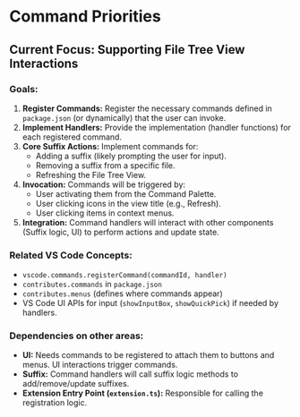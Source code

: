 # Command Priorities

## Current Focus: Supporting File Tree View Interactions

### Goals:

1.  **Register Commands:** Register the necessary commands defined in `package.json` (or dynamically) that the user can invoke.
2.  **Implement Handlers:** Provide the implementation (handler functions) for each registered command.
3.  **Core Suffix Actions:** Implement commands for:
    - Adding a suffix (likely prompting the user for input).
    - Removing a suffix from a specific file.
    - Refreshing the File Tree View.
4.  **Invocation:** Commands will be triggered by:
    - User activating them from the Command Palette.
    - User clicking icons in the view title (e.g., Refresh).
    - User clicking items in context menus.
5.  **Integration:** Command handlers will interact with other components (Suffix logic, UI) to perform actions and update state.

### Related VS Code Concepts:

- `vscode.commands.registerCommand(commandId, handler)`
- `contributes.commands` in `package.json`
- `contributes.menus` (defines where commands appear)
- VS Code UI APIs for input (`showInputBox`, `showQuickPick`) if needed by handlers.

### Dependencies on other areas:

- **UI:** Needs commands to be registered to attach them to buttons and menus. UI interactions trigger commands.
- **Suffix:** Command handlers will call suffix logic methods to add/remove/update suffixes.
- **Extension Entry Point (`extension.ts`):** Responsible for calling the registration logic.
